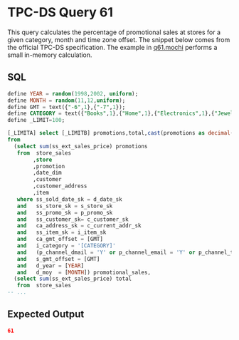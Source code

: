 # TPC-DS Query 61

This query calculates the percentage of promotional sales at stores for a given
category, month and time zone offset. The snippet below comes from the official
TPC-DS specification. The example in [q61.mochi](./q61.mochi) performs a small
in-memory calculation.

## SQL
```sql
define YEAR = random(1998,2002, uniform);
define MONTH = random(11,12,uniform);
define GMT = text({"-6",1},{"-7",1});
define CATEGORY = text({"Books",1},{"Home",1},{"Electronics",1},{"Jewelry",1},{"Sports",1});
define _LIMIT=100;

[_LIMITA] select [_LIMITB] promotions,total,cast(promotions as decimal(15,4))/cast(total as decimal(15,4))*100
from
  (select sum(ss_ext_sales_price) promotions
   from  store_sales
        ,store
        ,promotion
        ,date_dim
        ,customer
        ,customer_address 
        ,item
   where ss_sold_date_sk = d_date_sk
   and   ss_store_sk = s_store_sk
   and   ss_promo_sk = p_promo_sk
   and   ss_customer_sk= c_customer_sk
   and   ca_address_sk = c_current_addr_sk
   and   ss_item_sk = i_item_sk 
   and   ca_gmt_offset = [GMT]
   and   i_category = '[CATEGORY]'
   and   (p_channel_dmail = 'Y' or p_channel_email = 'Y' or p_channel_tv = 'Y')
   and   s_gmt_offset = [GMT]
   and   d_year = [YEAR]
   and   d_moy  = [MONTH]) promotional_sales,
  (select sum(ss_ext_sales_price) total
   from  store_sales
-- ...
```

## Expected Output
```json
61
```
